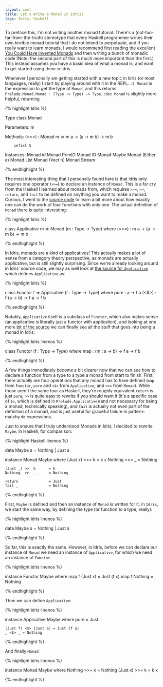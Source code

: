 ```yaml
---
layout: post
title: Let's Write a Monad in Idris!
tags: Idris, Haskell
---
```


To preface this, I'm not writing another monad tutorial.  There's a
(not-too-far-from-the-truth) stereotype that every Haskell programmer writes
their own terrible monad tutorial that I do not intend to perpetuate, and if
you really want to learn monads, I would recommend first reading the excellent
[You Could Have Invented
Monads](http://blog.sigfpe.com/2006/08/you-could-have-invented-monads-and.html)
and then writing a bunch of monadic code (Note: the second part of this is much
more important than the first.)  This instead assumes you have a basic idea of
what a monad is, and want to get started using them in Idris.

Whenever I personally am getting started with a new topic in Idris (or most
languages, really) I start by playing around with it in the REPL. `:t Monad` is
the expression to get the type of `Monad`, and this returns
`Prelude.Monad.Monad : (Type -> Type) -> Type`.  `:doc Monad` is slightly more
helpful, returning

{% highlight Idris %}

Type class Monad

Parameters:
    m

Methods:
    (>>=) : Monad m => m a -> (a -> m b) -> m b

        infixl 5

Instances:
    Monad id
    Monad PrimIO
    Monad IO
    Monad Maybe
    Monad (Either e)
    Monad List
    Monad (Vect n)
    Monad Stream

{% endhighlight %}

The most interesting thing that I personally found here is that Idris only
requires one operator (`>>=`) to declare an instance of `Monad`.  This is a far
cry from the Haskell I learned about monads from, which requires `>>=`, `>>`,
`return`, and `fail` to be defined on anything you want to make a monad. 
Curious, I went to the
[source
code](https://github.com/Idris-lang/Idris-dev/blob/master/libs/prelude/Prelude/Monad.idr)
to learn a bit more about how exactly one can do the work of four functions
with only one.  The actual definition of `Monad` there is quite interesting:

{% highlight Idris %}

class Applicative m => Monad (m : Type -> Type) where
(>>=) : m a -> (a -> m b) -> m b

{% endhighlight %}

In Idris, monads are a kind of applicatives!  This actually makes a lot of
sense from a category theory perspective, as monads are actually applicative,
but is still slightly surprising.  Since we're already looking around in Idris'
source code, we may as well look at [the source for
`Applicative`](https://github.com/Idris-lang/Idris-dev/blob/master/libs/prelude/Prelude/Applicative.idr)
which defines `Applicative` as:

{% highlight Idris %}

class Functor f => Applicative (f : Type -> Type) where
pure : a -> f a
(<$>) : f (a -> b) -> f a -> f b

{% endhighlight %}

Notably, `Applicative` itself is a subclass of `Functor`, which also makes
sense (an applicative is literally just a functor with application), and
looking at one more [bit of the
source](https://github.com/Idris-lang/Idris-dev/blob/master/libs/prelude/Prelude/Functor.idr)
we can finally see all the stuff that goes into being a monad in Idris:

{% highlight Idris linenos %}

class Functor (f : Type -> Type) where
map : (m : a -> b) -> f a -> f b

{% endhighlight %}

A few things immediately become a bit clearer now that we can see how to
declare a function from a type to a type a monad from start to finish.  First,
there actually are four operations that any monad has to have defined (`map`
from `Functor`, `pure` and `<$>` from `Applicative`, and `>>=` from `Monad`).
While those aren't the same four as Haskell, they're roughly
equivalent.`return` is just `pure`, `>>` is quite easy to rewrite if you should
want it (it's a specific case of `$>`, which is defined in
`Prelude.Applicative`)(and not necessary for being a monad, technically
speaking), and `fail` is actually not even part of the definition of a monad,
and is just useful for graceful failure in pattern-matchy `do` expressions.

Just to ensure that I truly understood Monads in Idris, I decided to rewrite
`Maybe`.  In Haskell, for comparison:

{% highlight Haskell linenos %}

data Maybe a = Nothing
             | Just a

instance Monad Maybe where
    (Just x) >>= k      = k x
    Nothing  >>= _      = Nothing

    (Just _) >>  k      = k
    Nothing  >>  _      = Nothing

    return              = Just
    fail _              = Nothing

{% endhighlight %}

First, `Maybe` is defined and then an instance of `Monad` is written for it.
In `Idris`, we start the same way, by defining the type (or function to a type,
really):

{% highlight idris linenos %}

data Maybe a = Nothing
             | Just a

{% endhighlight %}

So far, this is exactly the same.  However, in Idris, before we can declare our
instance of `Monad` we need an instance of `Applicative`, for which we need an
instance of `Functor`.

{% highlight idris linenos %}

instance Functor Maybe where
    map f (Just x) = Just (f x)
    map f Nothing = Nothing

{% endhighlight %}

Then we can define `Applicative`:

{% highlight idris linenos %}

instance Applicative Maybe where
    pure = Just

    (Just f) <$> (Just a) = Just (f a)
    _ <$> _ = Nothing

{% endhighlight %}

And finally `Monad`:

{% highlight idris linenos %}

instance Monad Maybe where
    Nothing >>= k = Nothing
    (Just x) >>= k = k x

{% endhighlight %}
